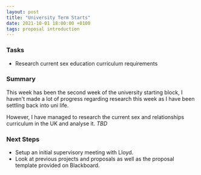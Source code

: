 ```yaml
---
layout: post
title: "University Term Starts"
date: 2021-10-01 18:00:00 +0100
tags: proposal introduction
---
```

### Tasks
- Research current sex education curriculum requirements

### Summary
This week has been the second week of the university starting block, I haven't made a lot of progress regarding research this week as I have been settling back into uni life.

However, I have managed to research the current sex and relationships curriculum in the UK and analyse it.
*TBD*

### Next Steps
- Setup an initial supervisory meeting with Lloyd.
- Look at previous projects and proposals as well as the proposal template provided on Blackboard.